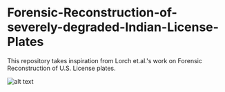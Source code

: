 # Forensic-Reconstruction-of-severely-degraded-Indian-License-Plates

This repository takes inspiration from Lorch et.al.'s  work on Forensic Reconstruction of U.S. License plates.

![alt text](https://lh5.googleusercontent.com/AZuaL9fcs31pPooa8YKNVIdO7Pad-LAE0o9i3GRfD4sPOeyMmiPm1KILL5df3RxtrtkPoIjj3-ZbQsyvHcKLpuX4mg1bec0JkS6iIf-bNw7aZbaxIAkaQRQHP_Kixrsg_F_35oHVxOQ)
